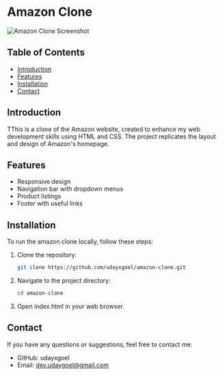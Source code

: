 # Amazon Clone

![Amazon Clone Screenshot](/assets/Screenshot.jpg)

## Table of Contents

- [Introduction](#introduction)
- [Features](#features)
- [Installation](#installation)
- [Contact](#contact)

## Introduction

TThis is a clone of the Amazon website, created to enhance my web development skills using HTML and CSS. The project replicates the layout and design of Amazon's homepage.

## Features

- Responsive design
- Navigation bar with dropdown menus
- Product listings
- Footer with useful links

## Installation

To run the amazon clone locally, follow these steps:

1. Clone the repository:
    ```sh
   git clone https://github.com/udayxgoel/amazon-clone.git

2. Navigate to the project directory:
    ```sh
    cd amazon-clone

3. Open index.html in your web browser.

## Contact

If you have any questions or suggestions, feel free to contact me:

- GitHub: udayxgoel
- Email: dev.udaygoel@gmail.com
